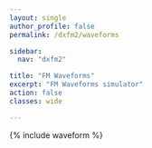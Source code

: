 ```yaml
---
layout: single
author_profile: false
permalink: /dxfm2/waveforms

sidebar:
  nav: "dxfm2"

title: "FM Waveforms"
excerpt: "FM Waveforms simulator"
action: false
classes: wide

---
```

{% include waveform %}
